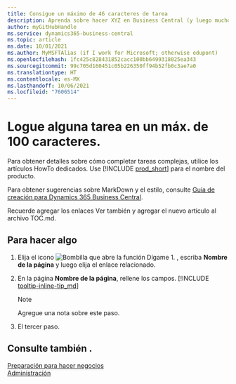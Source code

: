 ```yaml
---
title: Consigue un máximo de 46 caracteres de tarea
description: Aprenda sobre hacer XYZ en Business Central (y luego muchos términos de búsqueda útiles en una oración que suene natural. La longitud máxima es de 160 caracteres, que es así de largo).
author: myGitHubHandle
ms.service: dynamics365-business-central
ms.topic: article
ms.date: 10/01/2021
ms.author: MyMSFTAlias (if I work for Microsoft; otherwise edupont)
ms.openlocfilehash: 1fc425c828431852cacc100bb6499318025ea343
ms.sourcegitcommit: 99c705d160451c05b226350ff94b52fb0c3ae7a0
ms.translationtype: HT
ms.contentlocale: es-MX
ms.lasthandoff: 10/06/2021
ms.locfileid: "7606514"
---
```

# <a name="achieve-some-task-in-max-100-characters"></a>Logue alguna tarea en un máx. de 100 caracteres.

Para obtener detalles sobre cómo completar tareas complejas, utilice los artículos HowTo dedicados. Use [!INCLUDE [prod_short](includes/prod_short.md)] para el nombre del producto.  

Para obtener sugerencias sobre MarkDown y el estilo, consulte [Guía de creación para Dynamics 365 Business Central](https://docs.microsoft.com/en-us/dynamics365/business-central/dev-itpro/help/writing-guide).  

Recuerde agregar los enlaces Ver también y agregar el nuevo artículo al archivo TOC.md.  

## <a name="to-do-something"></a>Para hacer algo

1. Elija el icono ![Bombilla que abre la función Dígame 1.](media/ui-search/search_small.png "Dígame qué desea hacer") , escriba **Nombre de la página** y luego elija el enlace relacionado.
2. En la página **Nombre de la página**, rellene los campos. [!INCLUDE [tooltip-inline-tip_md](includes/tooltip-inline-tip_md.md)]

    > [!NOTE]
    > Agregue una nota sobre este paso.
3. El tercer paso.

## <a name="see-also"></a>Consulte también .

[Preparación para hacer negocios](ui-get-ready-business.md)  
[Administración](admin-setup-and-administration.md)  
